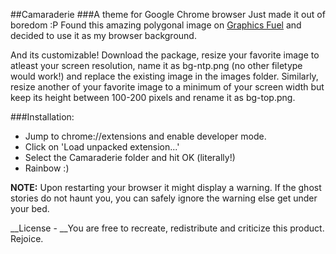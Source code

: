 ##Camaraderie
###A theme for Google Chrome browser
Just made it out of boredom :P
Found this amazing polygonal image on [Graphics Fuel](http://www.graphicsfuel.com/2014/09/10-free-polygon-backgrounds/) and decided to use it as my browser background.

And its customizable! Download the package, resize your favorite image to atleast your screen resolution, name it as bg-ntp.png (no other filetype would work!) and replace the existing image in the images folder. Similarly, resize another of your favorite image to a minimum of your screen width but keep its height between 100-200 pixels and rename it as bg-top.png.

###Installation:
* Jump to chrome://extensions and enable developer mode.
* Click on 'Load unpacked extension...'
* Select the Camaraderie folder and hit OK (literally!)
* Rainbow :)

__NOTE:__ Upon restarting your browser it might display a warning. If the ghost stories do not haunt you, you can safely ignore the warning else get under your bed.

__License - __You are free to recreate, redistribute and criticize this product. Rejoice.